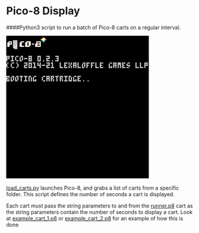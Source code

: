 # Pico-8 Display

####Python3 script to run a batch of Pico-8 carts on a regular interval. 

<img src="example.gif">

[load_carts.py](load_carts.py) launches Pico-8, and grabs a list of carts from a specific folder. This script defines the number of seconds a cart is displayed.

Each cart *must* pass the string parameters to and from the [runner.p8](runner.p8) cart as the string parameters contain the number of seconds to display a cart. Look at [example\_cart\_1.p8](to_display/example_cart_1.p8) or [example\_cart\_2.p8](to_display/example_cart_2.p8) for an example of how this is done